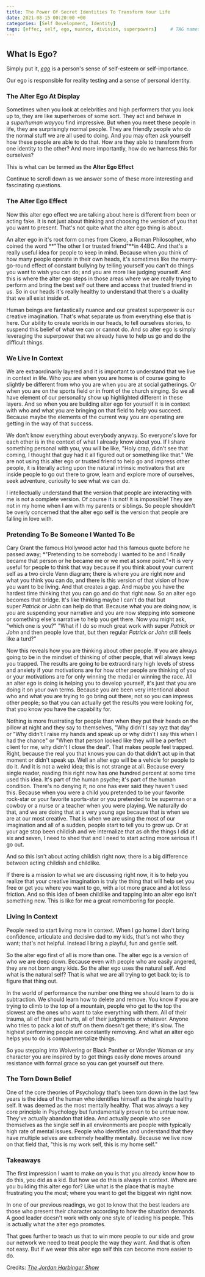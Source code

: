 ```yaml
---
title: The Power Of Secret Identities To Transform Your Life
date: 2021-08-15 00:20:00 +00
categories: [Self Development, Identity]
tags: [effec, self, ego, nuance, division, superpowers]     # TAG names should always be lowercase
---
```


## What Is Ego?

Simply put it, [*ego*](https://en.m.wikipedia.org/wiki/Self-concept) is a person's sense of self-esteem or self-importance.

Our ego is responsible for reality testing and a sense of personal identity.

### The Alter Ego At Display

Sometimes when you look at celebrities and high performers that you look up to, they are like superheroes of some sort. They act and behave in a *superhuman way*you find impressive. But when you meet these people in life, they are surprisingly normal people. They are friendly people who do the normal stuff we are all used to doing. And you may often ask yourself how these people are able to do that. How are they able to transform from one identity to the other? And more importantly, how do we harness this for ourselves?

This is what can be termed as the **Alter Ego Effect**

Continue to scroll down as we answer some of these more interesting and fascinating questions.

### The Alter Ego Effect

Now this alter ego effect we are talking about here is different from been or acting fake. It is not just about thinking and choosing the version of you that you want to present. That's not quite what the alter ego thing is about.

An alter ego in it's root form comes from Cicero, a Roman Philosopher, who coined the word **"The other I or trusted friend"**in 44BC. And that's a really useful idea for people to keep in mind. Because when you think of how many people operate in their own heads, it's sometimes like the merry-go-round effect of constant bullying by telling yourself you can't do things you want to wish you can do; and you are more like judging yourself. And this is where the alter ego steps in those areas where we are really trying to perform and bring the best self out there and access that trusted friend in us. So in our heads it's really healthy to understand that there's a duality that we all exist inside of.

Human beings are fantastically nuance and our greatest superpower is our creative imagination. That's what separate us from everything else that is here. Our ability to create worlds in our heads, to tell ourselves stories, to suspend this belief of what we can or cannot do. And so alter ego is simply leveraging the superpower that we already have to help us go and do the difficult things.

### We Live In Context

We are extraordinarily layered and it is important to understand that we live in context in life. Who you are when you are home is of course going to slightly be different from who you are when you are at social gatherings. Or when you are on the sports field or in front of the church singing. So we all have element of our personality show up highlighted different in these layers. And so when you are building alter ego for yourself it is in context with who and what you are bringing on that field to help you succeed. Because maybe the elements of the current way you are operating are getting in the way of that success.

We don't know everything about everybody anyway. So everyone's love for each other is in the context of what I already know about you. If I share something personal with you, you will be like, "Holy crap, didn't see that coming, I thought that guy had it all figured out or something like that." We are not using this alter ego or trusted friend to help go and impress other people, it is literally acting upon the natural intrinsic motivators that are inside people to go out there to grow, learn and explore more of ourselves, seek adventure, curiosity to see what we can do.

I intellectually understand that the version that people are interacting with me is not a complete version. Of course it is not! It is impossible! They are not in my home when I am with my parents or siblings. So people shouldn't be overly concerned that the alter ego self is the version that people are falling in love with.

### Pretending To Be Someone I Wanted To Be

Cary Grant the famous Hollywood actor had this famous quote before he passed away; *"Pretending to be somebody I wanted to be and I finally became that person or he became me or we met at some point."*It is very useful for people to think that way because if you think about your current self as a two circle Venn diagram; there is where you are right now and what you think you can do, and there is this version of that vision of how you want to be living. And that creates a gap. And maybe you have the hardest time thinking that you can go and do that right now. So an alter ego becomes that bridge. It's like thinking maybe I can't do that but super *Patrick or John* can help do that. Because what you are doing now, is you are suspending your narrative and you are now stepping into someone or something else's narrative to help you get there. Now you might ask, "which one is you?" "What if I do so much great work with super *Patrick or John* and then people love that, but then regular *Patrick or John* still feels like a turd?"

Now this reveals how you are thinking about other people. If you are always going to be in the mindset of thinking of other people, that will always keep you trapped. The results are going to be extraordinary high levels of stress and anxiety if your motivations are for how other people are thinking of you or your motivations are for only winning the medal or winning the race. All an alter ego is doing is helping you to develop yourself, it's just that you are doing it on your own terms. Because you are been very intentional about who and what you are trying to go bring out there; not so you can impress other people; so that you can actually get the results you were looking for, that you know you have the capability for.

Nothing is more frustrating for people than when they put their heads on the pillow at night and they say to themselves, "Why didn't I say xyz that day" or "Why didn't I raise my hands and speak up or why didn't I say this when I had the chance" or "When that person looked like they will be a perfect client for me, why didn't I close the deal". That makes people feel trapped. Right, because the real you that knows you can do that didn't act up in that moment or didn't speak up. Well an alter ego will be a vehicle for people to do it. And it is not a weird idea; this is not strange at all. Because every single reader, reading this right now has one hundred percent at some time used this idea. It's part of the human psyche; it's part of the human condition. There's no denying it; no one has ever said they haven't used this. Because when you were a child you pretended to be your favorite rock-star or your favorite sports-star or you pretended to be superman or a cowboy or a nurse or a teacher when you were playing. We naturally do that, and we are doing that at a very young age because that is when we are at our most creative. That is when we are using the most of our imagination and all of a sudden, people start to tell you to grow up. Or at your age stop been childish and we internalize that as oh the things I did at six and seven, I need to shed that and I need to start acting more serious if I go out.

And so this isn't about acting childish right now, there is a big difference between acting childish and childlike.

If there is a mission to what we are discussing right now, it is to help you realize that your creative imagination is truly the thing that will help set you free or get you where you want to go, with a lot more grace and a lot less friction. And so this idea of been childlike and tapping into an alter ego isn't something new. This is like for me a great remembering for people.

### Living In Context

People need to start living more in context. When I go home I don't bring confidence, articulate and decisive dad to my kids, that's not who they want; that's not helpful. Instead I bring a playful, fun and gentle self.

So the alter ego first of all is more than one. The alter ego is a version of who we are deep down. Because even with people who are easily angered, they are not born angry kids. So the alter ego uses the natural self. And what is the natural self? That is what we are all trying to get back to; is to figure that thing out.

In the world of performance the number one thing we should learn to do is subtraction. We should learn how to delete and remove. You know if you are trying to climb to the top of a mountain, people who get to the top the slowest are the ones who want to take everything with them. All of their trauma, all of their past hurts, all of their judgments or whatever. Anyone who tries to pack a lot of stuff on them doesn't get there; it's slow. The highest performing people are constantly removing. And what an alter ego helps you to do is compartmentalize things.

So you stepping into Wolvering or Black Panther or Wonder Woman or any character you are inspired by to get things easily done moves around resistance with formal grace so you can get yourself out there.

### The Torn Down Belief

One of the core theories of Psychology that's been torn down in the last few years is the idea of the human who identifies himself as the single healthy self. It was deemed as the most mentally healthy. That was always a key core principle in Psychology but fundamentally proven to be untrue now. They've actually abandon that idea. And actually people who see themselves as the single self in all environments are people with typically high rate of mental issues. People who identifies and understand that they have multiple selves are extremely healthy mentally. Because we live now on that field that, "this is my work self, this is my home self."

### Takeaways

The first impression I want to make on you is that you already know how to do this, you did as a kid. But how we do this is always in context. Where are you building this alter ego for? Like what is the place that is maybe frustrating you the most; where you want to get the biggest win right now.

In one of our previous readings, we got to know that the best leaders are those who present their character according to how the situation demands. A good leader doesn't work with only one style of leading his people. This is actually what the alter ego promotes.

That goes further to teach us that to win more people to our side and grow our network we need to treat people the way they want. And that is often not easy. But if we wear this alter ego self this can become more easier to do.

Credits: [*The Jordan Harbinger Show*](https://www.jordanharbinger.com/)
